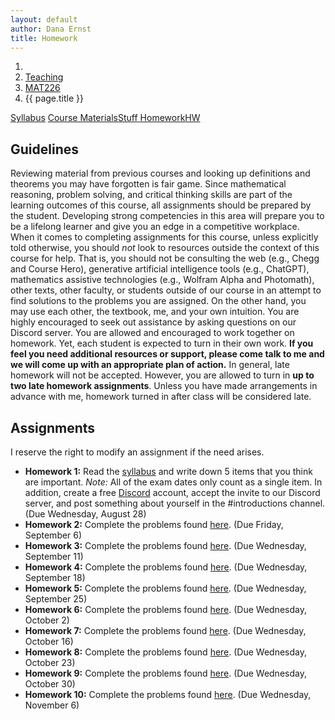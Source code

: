 ```yaml
---
layout: default
author: Dana Ernst
title: Homework
---
```


<ol class="breadcrumb">
  <li><a href="/"><i class="fa fa-home"></i></a></li>
  <li><a href="/teaching/">Teaching</a></li>
  <li><a href="/teaching/mat226f24">MAT226</a></li>
  <li class="active">{{ page.title }}</li>
</ol>

<div class="row">
<div class="col-xs-12">
<div class="btn-group btn-group-justified">
<a class="btn btn-default btn-success" href="{{site.baseurl}}/teaching/mat226f24/syllabus/">Syllabus</a>
<a class="btn btn-default btn-primary" href="{{site.baseurl}}/teaching/mat226f24/materials/">
<span class="hidden-xs">Course Materials</span><span class="visible-xs">Stuff</span>
</a>
<a class="btn btn-default btn-warning" href="{{site.baseurl}}/teaching/mat226f24/homework/">
<span class="hidden-xs">Homework</span><span class="visible-xs">HW</span>
</a>
</div>
</div>
</div>

## Guidelines ##
Reviewing material from previous courses and looking up definitions and theorems you may have forgotten is fair game. Since mathematical reasoning, problem solving, and critical thinking skills are part of the learning outcomes of this course, all assignments should be prepared by the student. Developing strong competencies in this area will prepare you to be a lifelong learner and give you an edge in a competitive workplace. When it comes to completing assignments for this course, unless explicitly told otherwise, you should *not* look to resources outside the context of this course for help.  That is, you should not be consulting the web (e.g., Chegg and Course Hero), generative artificial intelligence tools (e.g., ChatGPT), mathematics assistive technologies (e.g., Wolfram Alpha and Photomath), other texts, other faculty, or students outside of our course in an attempt to find solutions to the problems you are assigned.  On the other hand, you may use each other, the textbook, me, and your own intuition. You are highly encouraged to seek out assistance by asking questions on our Discord server. You are allowed and encouraged to work together on homework. Yet, each student is expected to turn in their own work.  **If you feel you need additional resources or support, please come talk to me and we will come up with an appropriate plan of action.** In general, late homework will not be accepted. However, you are allowed to turn in **up to two late homework assignments**. Unless you have made arrangements in advance with me, homework turned in after class will be considered late.

## Assignments ##
I reserve the right to modify an assignment if the need arises.  

- **Homework 1:** Read the [syllabus]({{site.baseurl}}/teaching/mat226f24/syllabus/) and write down 5 items that you think are important. *Note:*  All of the exam dates only count as a single item.  In addition, create a free [Discord](http://discord.com) account, accept the invite to our Discord server, and post something about yourself in the #introductions channel. (Due Wednesday, August 28)
- **Homework 2:** Complete the problems found [here]({{site.baseurl}}/teaching/mat226f24/226HW2.pdf). (Due Friday, September 6)
- **Homework 3:** Complete the problems found [here]({{site.baseurl}}/teaching/mat226f24/226HW3.pdf). (Due Wednesday, September 11)
- **Homework 4:** Complete the problems found [here]({{site.baseurl}}/teaching/mat226f24/226HW4.pdf). (Due Wednesday, September 18)
- **Homework 5:** Complete the problems found [here]({{site.baseurl}}/teaching/mat226f24/226HW5.pdf). (Due Wednesday, September 25)
- **Homework 6:** Complete the problems found [here]({{site.baseurl}}/teaching/mat226f24/226HW6.pdf). (Due Wednesday, October 2)
- **Homework 7:** Complete the problems found [here]({{site.baseurl}}/teaching/mat226f24/226HW7.pdf). (Due Wednesday, October 16)
- **Homework 8:** Complete the problems found [here]({{site.baseurl}}/teaching/mat226f24/226HW8.pdf). (Due Wednesday, October 23)
- **Homework 9:** Complete the problems found [here]({{site.baseurl}}/teaching/mat226f24/226HW9.pdf). (Due Wednesday, October 30)
- **Homework 10:** Complete the problems found [here]({{site.baseurl}}/teaching/mat226f24/226HW10.pdf). (Due Wednesday, November 6)